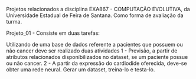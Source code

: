 Projetos relacionados a disciplina EXA867 - COMPUTAÇÃO EVOLUTIVA, da Universidade Estadual de Feira de Santana. Como forma de avaliação da turma.

Projeto_01 - Consiste em duas tarefas:

  Utilizando de uma base de dados referente a pacientes que possuem ou não cancer deve ser realizado duas atividades
    1 - Previsão, a partir de atributos relacionados disponíbilizados no dataset, se um paciente possue ou não cancer.
    2 - A partir da expressão do cardiodide oferecida, deve-se obter uma rede neural. Gerar um dataset, treina-lo e testa-lo.

